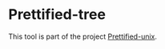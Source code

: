 # Prettified-tree

This tool is part of the project [Prettified-unix](https://github.com/aikooo7/Prettified-unix).
